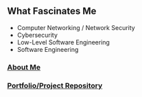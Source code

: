 ## What Fascinates Me
* Computer Networking / Network Security
* Cybersecurity
* Low-Level Software Engineering
* Software Engineering

### [About Me](about.md)

### [Portfolio/Project Repository](projects.md)
